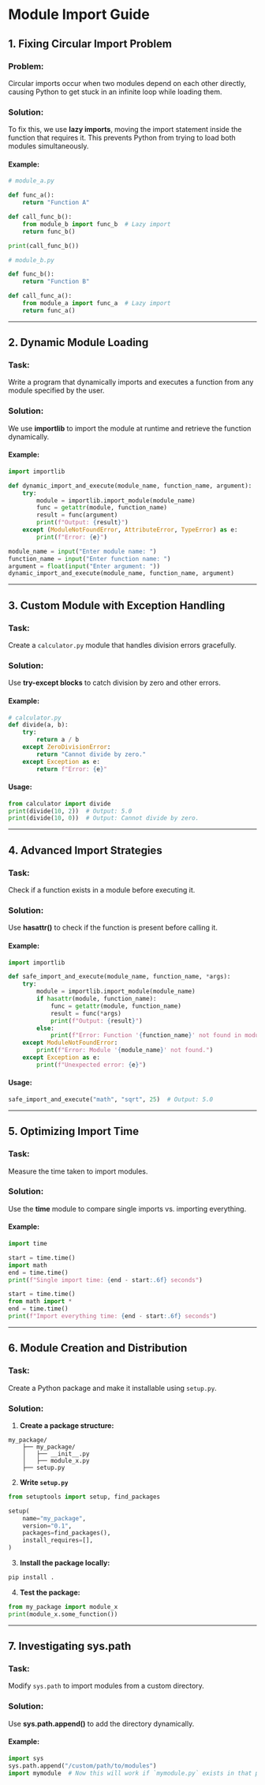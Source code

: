 # Module Import Guide

## 1. Fixing Circular Import Problem
### Problem:
Circular imports occur when two modules depend on each other directly, causing Python to get stuck in an infinite loop while loading them.

### Solution:
To fix this, we use **lazy imports**, moving the import statement inside the function that requires it. This prevents Python from trying to load both modules simultaneously.

#### Example:
```python
# module_a.py

def func_a():
    return "Function A"

def call_func_b():
    from module_b import func_b  # Lazy import
    return func_b()

print(call_func_b())
```
```python
# module_b.py

def func_b():
    return "Function B"

def call_func_a():
    from module_a import func_a  # Lazy import
    return func_a()
```

---

## 2. Dynamic Module Loading
### Task:
Write a program that dynamically imports and executes a function from any module specified by the user.

### Solution:
We use **importlib** to import the module at runtime and retrieve the function dynamically.

#### Example:
```python
import importlib

def dynamic_import_and_execute(module_name, function_name, argument):
    try:
        module = importlib.import_module(module_name)
        func = getattr(module, function_name)
        result = func(argument)
        print(f"Output: {result}")
    except (ModuleNotFoundError, AttributeError, TypeError) as e:
        print(f"Error: {e}")

module_name = input("Enter module name: ")
function_name = input("Enter function name: ")
argument = float(input("Enter argument: "))
dynamic_import_and_execute(module_name, function_name, argument)
```

---

## 3. Custom Module with Exception Handling
### Task:
Create a `calculator.py` module that handles division errors gracefully.

### Solution:
Use **try-except blocks** to catch division by zero and other errors.

#### Example:
```python
# calculator.py
def divide(a, b):
    try:
        return a / b
    except ZeroDivisionError:
        return "Cannot divide by zero."
    except Exception as e:
        return f"Error: {e}"
```
#### Usage:
```python
from calculator import divide
print(divide(10, 2))  # Output: 5.0
print(divide(10, 0))  # Output: Cannot divide by zero.
```

---

## 4. Advanced Import Strategies
### Task:
Check if a function exists in a module before executing it.

### Solution:
Use **hasattr()** to check if the function is present before calling it.

#### Example:
```python
import importlib

def safe_import_and_execute(module_name, function_name, *args):
    try:
        module = importlib.import_module(module_name)
        if hasattr(module, function_name):
            func = getattr(module, function_name)
            result = func(*args)
            print(f"Output: {result}")
        else:
            print(f"Error: Function '{function_name}' not found in module '{module_name}'.")
    except ModuleNotFoundError:
        print(f"Error: Module '{module_name}' not found.")
    except Exception as e:
        print(f"Unexpected error: {e}")
```
#### Usage:
```python
safe_import_and_execute("math", "sqrt", 25)  # Output: 5.0
```

---

## 5. Optimizing Import Time
### Task:
Measure the time taken to import modules.

### Solution:
Use the **time** module to compare single imports vs. importing everything.

#### Example:
```python
import time

start = time.time()
import math
end = time.time()
print(f"Single import time: {end - start:.6f} seconds")

start = time.time()
from math import *
end = time.time()
print(f"Import everything time: {end - start:.6f} seconds")
```

---

## 6. Module Creation and Distribution
### Task:
Create a Python package and make it installable using `setup.py`.

### Solution:
1. **Create a package structure:**
```
my_package/
    ├── my_package/
    │   ├── __init__.py
    │   ├── module_x.py
    ├── setup.py
```
2. **Write `setup.py`**
```python
from setuptools import setup, find_packages

setup(
    name="my_package",
    version="0.1",
    packages=find_packages(),
    install_requires=[],
)
```
3. **Install the package locally:**
```sh
pip install .
```
4. **Test the package:**
```python
from my_package import module_x
print(module_x.some_function())
```

---

## 7. Investigating sys.path
### Task:
Modify `sys.path` to import modules from a custom directory.

### Solution:
Use **sys.path.append()** to add the directory dynamically.

#### Example:
```python
import sys
sys.path.append("/custom/path/to/modules")
import mymodule  # Now this will work if `mymodule.py` exists in that path
```
